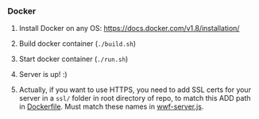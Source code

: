### Docker

1. Install Docker on any OS: https://docs.docker.com/v1.8/installation/
2. Build docker container (`./build.sh`)
3. Start docker container (`./run.sh`)
4. Server is up! :)


5. Actually, if you want to use HTTPS, you need to add SSL certs for your server in a `ssl/` folder in root directory of repo, to match this ADD path in [Dockerfile](https://github.com/knutole/dumpark-docker/blob/master/Dockerfile#L68). Must match these names in [wwf-server.js](https://github.com/knutole/dumpark-docker/blob/master/server/wwf-server.js#L47).

